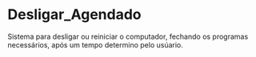 # Desligar_Agendado
Sistema para desligar ou reiniciar o computador, fechando os programas necessários, após um tempo determino pelo usúario.
